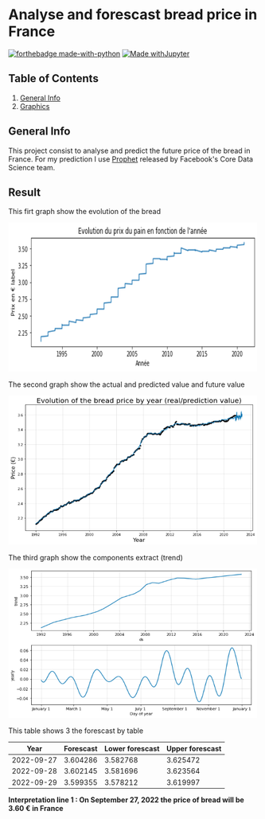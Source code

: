 # Analyse and forescast bread price in France
[![forthebadge made-with-python](http://ForTheBadge.com/images/badges/made-with-python.svg)](https://www.python.org/) [![Made withJupyter](https://img.shields.io/badge/Made%20with-Jupyter-orange?style=for-the-badge&logo=Jupyter)](https://jupyter.org/try)

## Table of Contents
1. [General Info](#general-info)
2. [Graphics](#result)

## General Info
This project consist to analyse and predict the future price of the bread in France.
For my prediction I use [Prophet](https://github.com/facebook/prophet) released by Facebook's Core Data Science team.

## Result
This firt graph show the evolution of the bread

<img src="res/price_evolution_by_year.png" width="500" height="300" />

The second graph show the actual and predicted value and future value

<img src="res/forescast_graph.png" width="500" height="300" />

The third graph show the components extract (trend)

<img src="res/forescast_graph_components.png" width="500" height="300" />

This table shows 3 the forescast by table

 Year | Forescast | Lower forescast | Upper forescast |
 --- | --- | --- |--- |
2022-09-27 | 3.604286 | 3.582768 | 3.625472 |
2022-09-28 | 3.602145 | 3.581696 | 3.623564 |
2022-09-29 | 3.599355 | 3.578212 | 3.619997 |

<b> Interpretation line 1 : On September 27, 2022 the price of bread will be 3.60 € in France </b>
